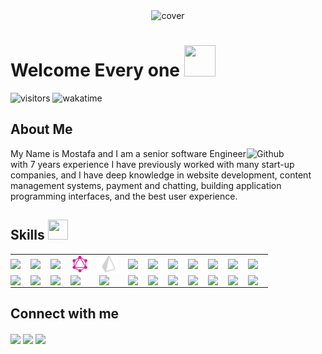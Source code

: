 
<div align="center">
<img width="100%" height = "250px" src="https://i.postimg.cc/0j3QSS9t/Head.jpg" alt="cover" />
</div>

<h1> Welcome Every one <img src = "https://raw.githubusercontent.com/MartinHeinz/MartinHeinz/master/wave.gif" width = 50px height=50px> </h1>
<p align='center'>

![visitors](https://visitor-badge.glitch.me/badge?page_id=rahulbanerjee26.rahulbanerjee26)
![wakatime](https://wakatime.com/badge/user/a7f49ac0-396b-43df-bdbd-01099e48c983.svg)



 <h2> About Me</h2>

<img width="25%" align="right" alt="Github" src="https://i.postimg.cc/90T3xwGg/right7.gif" />

My Name is Mostafa and I am a senior software Engineer with 7 years experience
I have previously worked with many start-up companies, and I have deep knowledge in website development, content management systems, payment and chatting, building application programming interfaces, and the best user experience.
 

<h2> Skills <img src = "https://media2.giphy.com/media/QssGEmpkyEOhBCb7e1/giphy.gif?cid=ecf05e47a0n3gi1bfqntqmob8g9aid1oyj2wr3ds3mg700bl&rid=giphy.gif" width = 32px height=32px> </h2>

<table style="border: none;">
<tr style="border: none; padding: 0; margin: 0;">
    <td style="border: none; padding: 0; margin: 0;"> <img src="https://i.imgur.com/skEm5dG.png" width='30' style='margin-right: 1rem;' /> </td>
    <td style="border: none; padding: 0;"> <img src="https://raw.githubusercontent.com/rahulbanerjee26/githubAboutMeGenerator/main/icons/reactjs.svg" width='30' style='margin-right: 1rem;' /> </td>
   <td style="border: none; padding: 0;"> <img src="https://blogcover.vercel.app/icons/redux-action.svg" width='30' style='margin-right: 1rem;' /> </td>
    <td style="border: none; padding: 0;"> <img src="https://raw.githubusercontent.com/vscode-icons/vscode-icons/master/icons/file_type_graphql.svg" width='30' style='margin-right: 1rem;' /> </td>
   <td style="border: none; padding: 0;"> <img src="https://raw.githubusercontent.com/vscode-icons/vscode-icons/master/icons/file_type_prisma.svg" width='30' style='margin-right: 1rem;' /> </td>
  <td style="border: none; padding: 0;"> <img src="https://devzstudio.vercel.app/assets/icons/vue.svg" width='30' style='margin-right: 1rem;' /> </td>
  
   <td style="border: none; padding: 0;"> <img src="https://blogcover.vercel.app/icons/nodejs.svg" width='30' style='margin-right: 1rem;' /> </td>
      <td style="border: none; padding: 0;"> <img src="https://www.devzstudio.com/assets/icons/postgresql.svg" width='30' style='margin-right: 1rem;' /> </td>
      <td style="border: none; padding: 0;"> <img src="https://www.devzstudio.com/assets/icons/mysql.svg" width='30' style='margin-right: 1rem;' /> </td>
      <td style="border: none; padding: 0;"> <img src="https://devzstudio.com/assets/icons/hasura.svg" width='30' style='margin-right: 1rem;' /> </td> 
    <td style="border: none; padding: 0;"> <img src="https://blogcover.vercel.app/icons/php.svg" width='30' style='margin-right: 1rem;' /> </td>
    <td style="border: none; padding: 0;"> <img src="https://www.devzstudio.com/assets/icons/laravel.svg" width='30' style='margin-right: 1rem;' /> </td>
</tr>






<tr><td style="border: none; padding: 0;"> <img src="https://i.postimg.cc/6QWn03bL/1.png" width='30' style='margin-right: 1rem;' /> </td><td style="border: none; padding: 0;"> <img src="https://i.postimg.cc/VvHBdbqk/2.png" width='30' style='margin-right: 1rem;' /> 
</td>
<td style="border: none; padding: 0;"> <img src="https://i.postimg.cc/hPzV2v8V/3.png" width='30' style='margin-right: 1rem;' /> </td>
    <td style="border: none; padding: 0;"> <img src="https://i.postimg.cc/bJ3pxPNs/5.png" width='30' style='margin-right: 1rem;' /> </td><td style="border: none; padding: 0;"> <img src="https://i.postimg.cc/HkcnTrW3/4.png" width='30' style='margin-right: 1rem;' /> </td>
    <td style="border: none; padding: 0;"> <img src="https://i.postimg.cc/pdzZ7Vg1/9.png" width='30' style='margin-right: 1rem;' /> </td>
    <td style="border: none; padding: 0;"> <img src="https://i.postimg.cc/zvmgKTdd/6.png" width='30' style='margin-right: 1rem;' /> </td><td style="border: none; padding: 0;"> <img src="https://i.postimg.cc/nrFtRhhv/10.png" width='30' style='margin-right: 1rem;' /> </td>
    <td style="border: none; padding: 0;"> <img src="https://i.postimg.cc/g27CPKNt/8.png" width='30' style='margin-right: 1rem;' /> </td>
    <td style="border: none; padding: 0;"> <img src="https://i.postimg.cc/Fzq6Qrxd/7.png" width='30' style='margin-right: 1rem;' /> </td><td style="border: none; padding: 0;"> <img src="https://i.postimg.cc/qBXsy5Ty/5-1.png" width='30' style='margin-right: 1rem;' /> </td>
    <td style="border: none; padding: 0;"> <img src="https://i.postimg.cc/mgFP4mTt/github-PNG58.png" width='30' style='margin-right: 1rem;' /> </td></tr>
</table>


<h2> Connect with me </h2>
<a href = 'https://www.linkedin.com/in/seniormostafa/'> <img width = '50px' align= 'center' src="https://raw.githubusercontent.com/rahulbanerjee26/githubAboutMeGenerator/main/icons/linked-in-alt.svg"/></a> 
<a href = 'https://twitter.com/MostafaPlusX'> <img width = '50px' align= 'center' src="https://raw.githubusercontent.com/rahulbanerjee26/githubAboutMeGenerator/main/icons/twitter.svg"/></a> 
<a href = '#Website'> <img width = '50px' align= 'center' src="https://raw.githubusercontent.com/rahulbanerjee26/githubAboutMeGenerator/main/icons/portfolio.png"/></a> 


<br>
